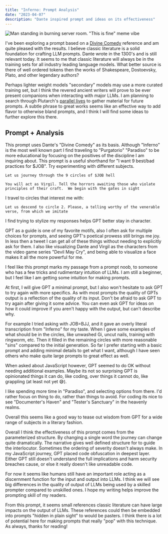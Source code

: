 ```yaml
---
title: "Inferno: Prompt Analysis"
date: "2023-04-07"
description: "Dante inspired prompt and ideas on its effectiveness"
---
```


![Man standing in burning server room. "This is fine" meme vibe](https://imagizer.imageshack.com/img922/3505/leaEPO.png)

I've been exploring a prompt based on a [Divine Comedy](https://en.wikipedia.org/wiki/Divine_Comedy) reference and am quite pleased with the results. I believe classic literature is a solid foundation for crafting LLM prompts. Dante wrote in the 1300's and is still relevant today. It seems to me that classic literature will always be in the training sets for all industry leading language models. What better source is there of well ordered tokens then the works of Shakespeare, Dostoevsky, Plato, and other legendary authors?

Perhaps lighter weight models "secondary" models may use a more curated training set, but I think the revered ancient writers will prove to be ever present companions when interacting with major LLMs. I am planning to search through Plutarch's [parallel lives](https://en.wikipedia.org/wiki/Parallel_Lives) to gather material for future prompts. A subtle phrase to great works seems like an effective way to add flavor to otherwise bland prompts, and I think I will find some ideas to further explore this there.

## Prompt + Analysis

This prompt uses Dante's "Divine Comedy" as its basis. Although "Inferno" is the most well known part I find traveling to "Purgatorio" "Paradiso" to be more educational by focusing on the positives of the discipline I am inquiring about. This prompt is a useful shorthand for "I want 9 best/bad practices for $JOB". Try experimenting with different subjects.

```
Let us journey through the 9 circles of $JOB hell

You will act as Virgil. Tell the horrors awaiting those who violate principles of their craft.  We begin with the gates in sight
```

I travel to circles that interest me with:

```
Let us descend to circle 2. Please, a telling worthy of the venerable verse, from which we imitate
```

I find trying to stylize my responses helps GPT better stay in character.

GPT as a guide is one of my favorite motifs, also I often ask for multiple choices for prompts, and seeing GPT's poetical prowess still brings me joy. In less then a tweet I can get all of these things without needing to explicitly ask for them. I also like visualizing Dante and Virgil as the characters from the video game series "Devil May Cry", and being able to visualize a face makes it all the more powerful for me.

I feel like this prompt marks my passage from a prompt noob, to someone who has a few tricks and rudimentary intuition of LLMs. I am still a beginner, but I feel like I am getting some intuition for making prompts.

At first, I will give GPT a minimal prompt, but I also won't hesitate to ask GPT to try again with more specifics. As with most prompts the quality of GPTs output is a reflection of the quality of its input. Don't be afraid to ask GPT to try again after giving it some advice. You can even ask GPT for ideas on how it could improve if you aren't happy with the output, but can't describe why.

For example I tried asking with JOB=BJJ, and it gave an overly literal transcription from "Inferno" for my taste. When I gave some examples of what should be in the circles, like unwashed Gi, uncut nails, training with ringworm, etc. Then it filled in the remaining circles with more reasonable "sins" compared to the initial generation. So far I prefer starting with a basic prompt and adding minimal details to get what I want, although I have seen others who make quite large prompts to great effect as well.

When asked about JavaScript however, GPT seemed to do OK without needing additional examples. Maybe its not so surprising GPT is opinionated things it can do, like coding, over things it cannot do, like grappling (at least not yet 😅).

I like spending more time in "Paradiso", and selecting options from there. I'd rather focus on thing to do, rather than things to avoid. For coding its nice to see "Documenter's Haven" and "Tester's Sanctuary" in the heavenly realms.

Overall this seems like a good way to tease out wisdom from GPT for a wide range of subjects in a literary fashion.

Overall I think the effectiveness of this prompt comes from the parameterized structure. By changing a single word the journey can change quite dramatically. The narrative gives well defined structure for to guide the interlocutor. Sometimes the ordering of severity doesn't always make. In my JavaScript journey, GPT placed code obfuscation in deepest layer. Either GPT still doesn't understand the full implications and harm security breaches cause, or else it really doesn't like unreadable code.

For now it seems like humans still have an important role acting as a discernment function for the input and output into LLMs. I think we will see big differences in the quality of output of LLMs being used by a skilled prompter compared to unskilled ones. I hope my writing helps improve the prompting skill of my readers.

From this prompt, it seems small references classic literature can have large impacts on the output of LLMs. These references could then be embedded into prompts "hidden in plain sight" to would be pasters. I think there is a lot of potential here for making prompts that really "pop" with this technique. As always, thanks for reading!
